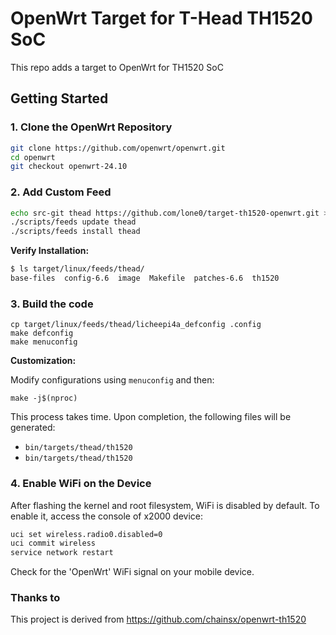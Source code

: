 # OpenWrt Target for T-Head TH1520 SoC

This repo adds a target to OpenWrt for TH1520 SoC

## Getting Started

### 1. Clone the OpenWrt Repository
   
   ```bash
   git clone https://github.com/openwrt/openwrt.git
   cd openwrt
   git checkout openwrt-24.10
   ```

### 2. Add Custom Feed

   ```bash
   echo src-git thead https://github.com/lone0/target-th1520-openwrt.git >> feeds.conf
   ./scripts/feeds update thead
   ./scripts/feeds install thead
   ```
**Verify Installation:**

 ```bash
 $ ls target/linux/feeds/thead/
 base-files  config-6.6  image  Makefile  patches-6.6  th1520
 ```

### 3. Build the code

   ```base
   cp target/linux/feeds/thead/licheepi4a_defconfig .config
   make defconfig
   make menuconfig
   ```

**Customization:**

Modify configurations using `menuconfig` and then:

   ```
   make -j$(nproc)
   ```

   This process takes time. Upon completion, the following files will be generated:
   
- `bin/targets/thead/th1520`
- `bin/targets/thead/th1520`

### 4. Enable WiFi on the Device

After flashing the kernel and root filesystem, WiFi is disabled by default. To enable it, access the console of x2000 device:

   ```bash
   uci set wireless.radio0.disabled=0
   uci commit wireless
   service network restart
   ```
Check for the 'OpenWrt' WiFi signal on your mobile device.

### Thanks to

This project is derived from https://github.com/chainsx/openwrt-th1520
